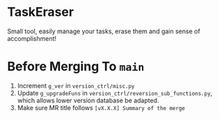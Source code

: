 # TaskEraser

Small tool, easily manage your tasks, erase them and gain sense of accomplishment!


# Before Merging To `main`

1. Increment `g_ver` in `version_ctrl/misc.py`
2. Update `g_upgradeFuns` in `version_ctrl/reversion_sub_functions.py`, which allows lower version database be adapted.
3. Make sure MR title follows `[vX.X.X] Summary of the merge`
